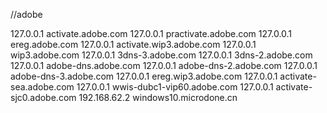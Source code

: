 //adobe

127.0.0.1 activate.adobe.com
127.0.0.1 practivate.adobe.com
127.0.0.1 ereg.adobe.com
127.0.0.1 activate.wip3.adobe.com
127.0.0.1 wip3.adobe.com
127.0.0.1 3dns-3.adobe.com
127.0.0.1 3dns-2.adobe.com
127.0.0.1 adobe-dns.adobe.com
127.0.0.1 adobe-dns-2.adobe.com
127.0.0.1 adobe-dns-3.adobe.com
127.0.0.1 ereg.wip3.adobe.com
127.0.0.1 activate-sea.adobe.com
127.0.0.1 wwis-dubc1-vip60.adobe.com
127.0.0.1 activate-sjc0.adobe.com
192.168.62.2 windows10.microdone.cn